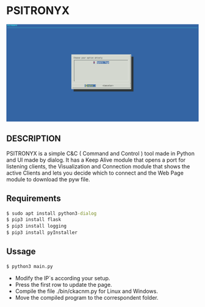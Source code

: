 # PSITRONYX

![](./image.png)

## DESCRIPTION

PSITRONYX is a simple C&C ( Command and Control ) tool made in Python and UI made by dialog. It has a Keep Alive module that opens a port for listening clients, the Visualization and Connection module that shows the active Clients and lets you decide which to connect and the Web Page module to download the pyw file. 

## Requirements

```cmd
$ sudo apt install python3-dialog
$ pip3 install flask
$ pip3 install logging
$ pip3 install pyInstaller
```

## Ussage

```cmd
$ python3 main.py
```
- Modify the IP´s according your setup.
- Press the first row to update the page.
- Compile the file ./bin/ckacnm.py for Linux and Windows.
- Move the compiled program to the correspondent folder.
